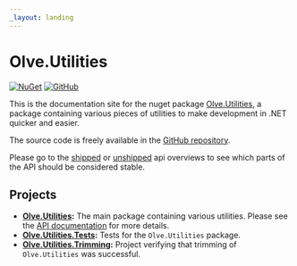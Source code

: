 ```yaml
---
_layout: landing
---
```


# Olve.Utilities

[![NuGet](https://img.shields.io/nuget/v/Olve.Utilities?logo=nuget)](https://www.nuget.org/packages/Olve.Utilities) [![GitHub](https://img.shields.io/github/license/OliverVea/Olve.Utilities)](https://github.com/OliverVea/Olve.Utilities/blob/master/LICENSE)

This is the documentation site for the nuget package [Olve.Utilities](https://www.nuget.org/packages/Olve.Utilities), a package containing various pieces of utilities to make development in .NET quicker and easier.

The source code is freely available in the [GitHub repository](https://github.com/OliverVea/Olve.Utilities).

Please go to the [shipped](https://github.com/OliverVea/Olve.Utilities/blob/master/src/Olve.Utilities/PublicAPI.Shipped.txt) or [unshipped](https://github.com/OliverVea/Olve.Utilities/blob/master/src/Olve.Utilities/PublicAPI.Unshipped.txt) api overviews to see which parts of the API should be considered stable.

## Projects

- **[Olve.Utilities](https://github.com/OliverVea/Olve.Utilities/tree/master/src/Olve.Utilities):** The main package containing various utilities. Please see the [API documentation](api/Olve.Utilities.Assertions.Assert.yml) for more details.
- **[Olve.Utilities.Tests](https://github.com/OliverVea/Olve.Utilities/tree/master/tests/Olve.Utilities.Tests):** Tests for the `Olve.Utilities` package.
- **[Olve.Utilities.Trimming](https://github.com/OliverVea/Olve.Utilities/tree/master/tests/Olve.Utilities.Trimming):** Project verifying that trimming of `Olve.Utilities` was successful.
